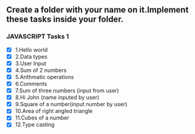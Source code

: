 ## Create a folder with your name on it.Implement these tasks inside your folder.
### JAVASCRIPT Tasks 1

- [x] 1.Hello world
- [x] 2.Data types
- [x] 3.User Input
- [x] 4.Sum of 2 numbers
- [x] 5.Arithmatic operations
- [x] 6.Comments
- [x] 7.Sum of three numbers (input from user)
- [x] 8.Hi John (name inputed by user)
- [x] 9.Square of a number(input number by user)
- [x] 10.Area of right angled triangle
- [x] 11.Cubes of a number
- [x] 12.Type casting